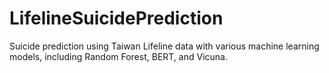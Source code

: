# LifelineSuicidePrediction
Suicide prediction using Taiwan Lifeline data with various machine learning models, including Random Forest, BERT, and Vicuna.
